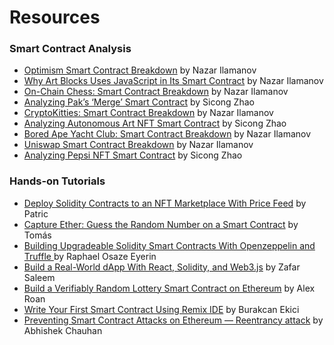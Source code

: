 # Resources

### Smart Contract Analysis
* [Optimism Smart Contract Breakdown](https://betterprogramming.pub/optimism-smart-contract-breakdown-18f87a7b1823) by Nazar Ilamanov
* [Why Art Blocks Uses JavaScript in Its Smart Contract](https://betterprogramming.pub/why-art-blocks-uses-javascript-in-its-smart-contract-e252ceb4cf93) by Nazar Ilamanov
* [On-Chain Chess: Smart Contract Breakdown](https://betterprogramming.pub/on-chain-chess-smart-contract-breakdown-7d01cdaaeb54) by Nazar Ilamanov
* [Analyzing Pak’s ‘Merge’ Smart Contract](https://betterprogramming.pub/analyzing-paks-merge-smart-contract-7e437b66077c) by Sicong Zhao
* [CryptoKitties: Smart Contract Breakdown](https://betterprogramming.pub/cryptokitties-smart-contract-breakdown-2c3c250d33f6) by Nazar Ilamanov
* [Analyzing Autonomous Art NFT Smart Contract](https://betterprogramming.pub/analyzing-autonomous-art-nft-smart-contract-aa4547b31eb3) by Sicong Zhao
* [Bored Ape Yacht Club: Smart Contract Breakdown](https://betterprogramming.pub/bored-ape-yacht-club-smart-contract-breakdown-6c254c774394) by Nazar Ilamanov
* [Uniswap Smart Contract Breakdown](https://betterprogramming.pub/uniswap-smart-contract-breakdown-ea20edf1a0ff) by Nazar Ilamanov
* [Analyzing Pepsi NFT Smart Contract](https://betterprogramming.pub/nft-beginner-tutorial-pepsi-nft-smart-contract-explained-962721b7361a) by Sicong Zhao


### Hands-on Tutorials

* [Deploy Solidity Contracts to an NFT Marketplace With Price Feed](https://betterprogramming.pub/solidity-contracts-for-an-nft-marketplace-5a706bb94486) by Patric
* [Capture Ether: Guess the Random Number on a Smart Contract](https://betterprogramming.pub/capture-the-ether-guess-the-random-number-2ebb8c9c0347) by Tomás
* [Building Upgradeable Solidity Smart Contracts With Openzeppelin and Truffle
](https://betterprogramming.pub/building-upgradeable-solidity-smart-contracts-using-openzeppelin-and-truffle-44219ea6684f) by Raphael Osaze Eyerin
* [Build a Real-World dApp With React, Solidity, and Web3.js](https://betterprogramming.pub/blockchain-introduction-using-real-world-dapp-react-solidity-web3-js-546471419955) by Zafar Saleem
* [Build a Verifiably Random Lottery Smart Contract on Ethereum](https://betterprogramming.pub/build-a-verifiably-random-lottery-smart-contract-on-ethereum-c1daacc1ca4e) by Alex Roan
* [Write Your First Smart Contract Using Remix IDE](https://betterprogramming.pub/developing-a-smart-contract-by-using-remix-ide-81ff6f44ba2f) by Burakcan Ekici
* [Preventing Smart Contract Attacks on Ethereum — Reentrancy attack](https://betterprogramming.pub/preventing-smart-contract-attacks-on-ethereum-a-code-analysis-bf95519b403a) by Abhishek Chauhan


